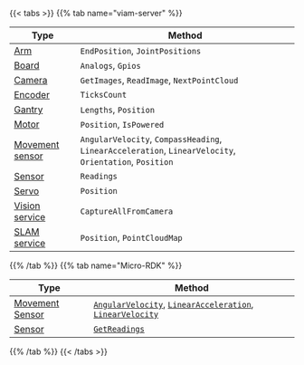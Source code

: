 {{< tabs >}}
{{% tab name="viam-server" %}}

<!-- prettier-ignore -->
| Type                                            | Method |
| ----------------------------------------------- | ------ |
| [Arm](/operate/reference/components/arm/)                         | `EndPosition`, `JointPositions` |
| [Board](/operate/reference/components/board/)                     | `Analogs`, `Gpios` |
| [Camera](/operate/reference/components/camera/)                   | `GetImages`, `ReadImage`, `NextPointCloud` |
| [Encoder](/operate/reference/components/encoder/)                 | `TicksCount` |
| [Gantry](/operate/reference/components/gantry/)                   | `Lengths`, `Position` |
| [Motor](/operate/reference/components/motor/)                     | `Position`, `IsPowered` |
| [Movement sensor](/operate/reference/components/movement-sensor/) | `AngularVelocity`, `CompassHeading`, `LinearAcceleration`, `LinearVelocity`, `Orientation`, `Position` |
| [Sensor](/operate/reference/components/sensor/)                   | `Readings` |
| [Servo](/operate/reference/components/servo/)                     | `Position` |
| [Vision service](/operate/reference/services/vision/)             | `CaptureAllFromCamera` |
| [SLAM service](/operate/reference/services/slam/)             | `Position`, `PointCloudMap` |

{{% /tab %}}
{{% tab name="Micro-RDK" %}}

<!-- prettier-ignore -->
| Type | Method |
| ---- | ------ |
| [Movement Sensor](/operate/reference/components/movement-sensor/) | [`AngularVelocity`](/dev/reference/apis/components/movement-sensor/#getangularvelocity), [`LinearAcceleration`](/dev/reference/apis/components/movement-sensor/#getlinearacceleration), [`LinearVelocity`](/dev/reference/apis/components/movement-sensor/#getlinearvelocity) |
| [Sensor](/operate/reference/components/sensor/) | [`GetReadings`](/dev/reference/apis/components/sensor/#getreadings) |

{{% /tab %}}
{{< /tabs >}}
